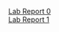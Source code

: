 [Lab Report 0](https://ssgadient.github.io/CSE15L/lab-0/lab-report-0-week-0.html)  
[Lab Report 1](https://ssgadient.github.io/CSE15L/lab-1/lab-report-1-week-1.html)